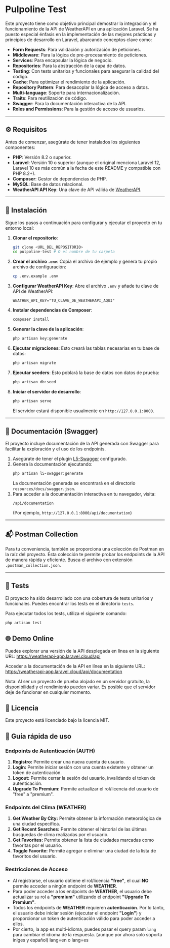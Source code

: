 # Pulpoline Test

Este proyecto tiene como objetivo principal demostrar la integración y el funcionamiento de la API de WeatherAPI en una aplicación Laravel. Se ha puesto especial énfasis en la implementación de las mejores prácticas y principios de desarrollo en Laravel, abarcando conceptos clave como:

-   **Form Requests**: Para validación y autorización de peticiones.
-   **Middleware**: Para la lógica de pre-procesamiento de peticiones.
-   **Services**: Para encapsular la lógica de negocio.
-   **Repositories**: Para la abstracción de la capa de datos.
-   **Testing**: Con tests unitarios y funcionales para asegurar la calidad del código.
-   **Cache**: Para optimizar el rendimiento de la aplicación.
-   **Repository Pattern**: Para desacoplar la lógica de acceso a datos.
-   **Multi-language**: Soporte para internacionalización.
-   **Traits**: Para reutilización de código.
-   **Swagger**: Para la documentación interactiva de la API.
-   **Roles and Permissions**: Para la gestión de acceso de usuarios.

---

## ⚙️ Requisitos

Antes de comenzar, asegúrate de tener instalados los siguientes componentes:

-   **PHP**: Versión 8.2 o superior.
-   **Laravel**: Versión 10 o superior (aunque el original menciona Laravel 12, Laravel 10 es más común a la fecha de este README y compatible con PHP 8.2+).
-   **Composer**: Gestor de dependencias de PHP.
-   **MySQL**: Base de datos relacional.
-   **WeatherAPI API Key**: Una clave de API válida de [WeatherAPI](https://www.weatherapi.com/).

---

## 🚀 Instalación

Sigue los pasos a continuación para configurar y ejecutar el proyecto en tu entorno local:

1.  **Clonar el repositorio**:
    ```bash
    git clone <URL_DEL_REPOSITORIO>
    cd pulpoline-test # O el nombre de tu carpeta
    ```
2.  **Crear el archivo `.env`**:
    Copia el archivo de ejemplo y genera tu propio archivo de configuración:
    ```bash
    cp .env.example .env
    ```
3.  **Configurar WeatherAPI Key**:
    Abre el archivo `.env` y añade tu clave de API de WeatherAPI:
    ```dotenv
    WEATHER_API_KEY="TU_CLAVE_DE_WEATHERAPI_AQUI"
    ```
4.  **Instalar dependencias de Composer**:
    ```bash
    composer install
    ```
5.  **Generar la clave de la aplicación**:
    ```bash
    php artisan key:generate
    ```
6.  **Ejecutar migraciones**:
    Esto creará las tablas necesarias en tu base de datos:
    ```bash
    php artisan migrate
    ```
7.  **Ejecutar seeders**:
    Esto poblará la base de datos con datos de prueba:
    ```bash
    php artisan db:seed
    ```
8.  **Iniciar el servidor de desarrollo**:
    ```bash
    php artisan serve
    ```
    El servidor estará disponible usualmente en `http://127.0.0.1:8000`.

---

## 📄 Documentación (Swagger)

El proyecto incluye documentación de la API generada con Swagger para facilitar la exploración y el uso de los endpoints.

1.  Asegúrate de tener el plugin [L5-Swagger](https://github.com/DarkaOnline/L5-Swagger) configurado.
2.  Genera la documentación ejecutando:
    ```bash
    php artisan l5-swagger:generate
    ```
    La documentación generada se encontrará en el directorio `resources/docs/swagger.json`.
3.  Para acceder a la documentación interactiva en tu navegador, visita:
    ```
    /api/documentation
    ```
    (Por ejemplo, `http://127.0.0.1:8000/api/documentation`)

---

## 📬 Postman Collection

Para tu conveniencia, también se proporciona una colección de Postman en la raíz del proyecto. Esta colección te permite probar los endpoints de la API de manera rápida y eficiente. Busca el archivo con extensión `.postman_collection.json`.

---

## 🧪 Tests

El proyecto ha sido desarrollado con una cobertura de tests unitarios y funcionales. Puedes encontrar los tests en el directorio `tests`.

Para ejecutar todos los tests, utiliza el siguiente comando:

```bash
php artisan test
```

## 🌐 Demo Online
Puedes explorar una versión de la API desplegada en línea en la siguiente URL:
https://weatherapi-app.laravel.cloud/api

Acceder a la documentación de la API en línea en la siguiente URL:
https://weatherapi-app.laravel.cloud/api/documentation

Nota: Al ser un proyecto de prueba alojado en un servidor gratuito, la disponibilidad y el rendimiento pueden variar. Es posible que el servidor deje de funcionar en cualquier momento.


## 📝 Licencia
Este proyecto está licenciado bajo la licencia MIT.


## 📄 Guía rápida de uso

### Endpoints de Autenticación (AUTH)

1.  **Registro:** Permite crear una nueva cuenta de usuario.
2.  **Login:** Permite iniciar sesión con una cuenta existente y obtener un token de autenticación.
3.  **Logout:** Permite cerrar la sesión del usuario, invalidando el token de autenticación.
4.  **Upgrade To Premium:** Permite actualizar el rol/licencia del usuario de "free" a "premium".

### Endpoints del Clima (WEATHER)

1.  **Get Weather By City:** Permite obtener la información meteorológica de una ciudad específica.
2.  **Get Recent Searches:** Permite obtener el historial de las últimas búsquedas de clima realizadas por el usuario.
3.  **Get Favorites:** Permite obtener la lista de ciudades marcadas como favoritas por el usuario.
4.  **Toggle Favorite:** Permite agregar o eliminar una ciudad de la lista de favoritos del usuario.

### Restricciones de Acceso

*   Al registrarse, el usuario obtiene el rol/licencia **"free"**, el cual **NO** permite acceder a ningún endpoint de **WEATHER**.
*   Para poder acceder a los endpoints de **WEATHER**, el usuario debe actualizar su rol a **"premium"** utilizando el endpoint **"Upgrade To Premium"**.
*   Todos los endpoints de **WEATHER** requieren **autenticación**. Por lo tanto, el usuario debe iniciar sesión (ejecutar el endpoint **"Login"**) y proporcionar un token de autenticación válido para poder acceder a ellos.
* Por cierto, la app es multi-idioma, puedes pasar el query param `lang` para cambiar el idioma de la respuesta. (aunque por ahora solo soporta inlges y español) lang=en o lang=es
